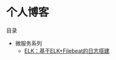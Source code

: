 # 个人博客



目录

* 微服务系列
    * [ELK：基于ELK+Filebeat的日志搭建](https://github.com/jasonGeng88/blog/blob/master/201703/elk.md)

